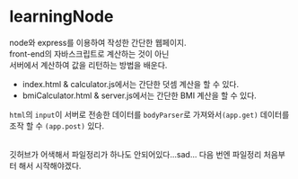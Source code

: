 ﻿# learningNode

node와 express를 이용하여 작성한 간단한 웹페이지. \
front-end의 자바스크립트로 계산하는 것이 아닌 \
서버에서 계산하여 값을 리턴하는 방법을 배운다.


- index.html & calculator.js에서는 간단한 덧셈 계산을 할 수 있다.
- bmiCalculator.html & server.js에서는 간단한 BMI 계산을 할 수 있다.

`html`의 `input`이 서버로 전송한 데이터를
`bodyParser`로 가져와서`(app.get)` 데이터를 조작 할 수 `(app.post)`  있다. 

\
깃허브가 어색해서 파일정리가 하나도 안되어있다...sad...
다음 번엔 파일정리 처음부터 해서 시작해야겠다.
